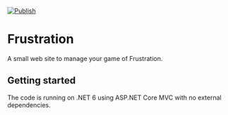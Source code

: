 [![Publish](https://github.com/Hykalos/Frustration/actions/workflows/deploy.yml/badge.svg)](https://github.com/Hykalos/Frustration/actions/workflows/deploy.yml)

# Frustration
A small web site to manage your game of Frustration.

## Getting started
The code is running on .NET 6 using ASP.NET Core MVC with no external dependencies.